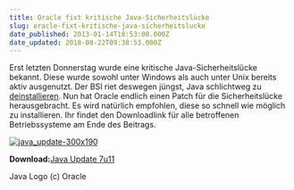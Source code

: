 ```yaml
---
title: Oracle fixt kritische Java-Sicherheitslücke
slug: oracle-fixt-kritische-java-sicherheitslucke
date_published: 2013-01-14T18:53:00.000Z
date_updated: 2018-08-22T09:38:53.000Z
---
```


Erst letzten Donnerstag wurde eine kritische Java-Sicherheitslücke bekannt. Diese wurde sowohl unter Windows als auch unter Unix bereits aktiv ausgenutzt. Der BSI riet deswegen jüngst, Java schlichtweg zu [deinstallieren](http://www.golem.de/news/bsi-raet-java-besser-deinstallieren-1301-96887.html). Nun hat Oracle endlich einen Patch für die Sicherheitslücke herausgebracht. Es wird natürlich empfohlen, diese so schnell wie möglich zu installieren. Ihr findet den Downloadlink für alle betroffenen Betriebssysteme am Ende des Beitrags.

[![java_update-300x190](//picdump.thafaker.de/2013/01/java_update-300x190.jpeg)
](__GHOST_URL__/oracle-fixt-kritische-java-sicherheitslucke/java_update-300x190/)

**Download:**[Java Update 7u11](http://www.oracle.com/technetwork/java/javase/downloads/jre7-downloads-1880261.html)

Java Logo (c) Oracle
